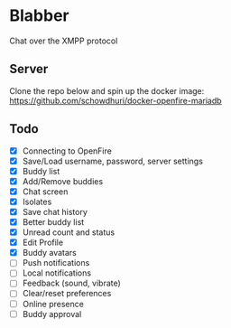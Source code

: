 # Blabber

Chat over the XMPP protocol

## Server

Clone the repo below and spin up the docker image:
https://github.com/schowdhuri/docker-openfire-mariadb

## Todo

- [x] Connecting to OpenFire
- [x] Save/Load username, password, server settings
- [x] Buddy list
- [x] Add/Remove buddies
- [x] Chat screen
- [x] Isolates
- [x] Save chat history
- [x] Better buddy list
- [x] Unread count and status
- [x] Edit Profile
- [x] Buddy avatars
- [ ] Push notifications
- [ ] Local notifications
- [ ] Feedback (sound, vibrate)
- [ ] Clear/reset preferences
- [ ] Online presence
- [ ] Buddy approval
